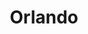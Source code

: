 ---
title: "Orlando"
layout: "product"
draft: false
products:
    - id: 28
      name: "FLOAT SWITCH ORLANDO 16A 3M COUNTER WEIGHT"
      category: "Pumps"
      owner: "Orlando"
      image: "/images/orlando/FLOAT SWITCH ORLANDO 16A 3M COUNTER WEIGHT.png"
    - id: 29
      name: "PRESSURE SWITCH TELEMECANIQUE SENSORS (FSG2)"
      category: "Adapter"
      owner: "Orlando"
      image: "/images/orlando/PRESSURE SWITCH TELEMECANIQUE SENSORS (FSG2).png"

---